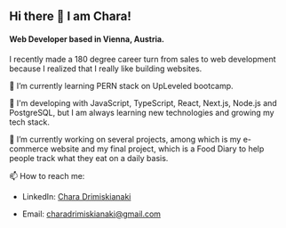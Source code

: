 ## Hi there 👋 I am Chara!

#### Web Developer based in Vienna, Austria.

I recently made a 180 degree career turn from sales to web development because I realized that I really like building websites. 


🌱 I’m currently learning PERN stack on UpLeveled bootcamp.

🚀 I'm developing with JavaScript, TypeScript, React, Next.js, Node.js and PostgreSQL, but I am always learning new technologies and growing my tech stack.

🔭 I’m currently working on several projects, among which is my e-commerce website and my final project, which is a Food Diary to help people track what they eat on a daily basis.

📫 How to reach me: 

- LinkedIn: [Chara Drimiskianaki](https://www.linkedin.com/in/chara-drimiskianaki/)

- Email: charadrimiskianaki@gmail.com





